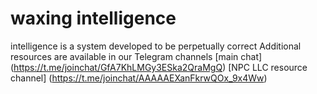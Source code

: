 # waxing intelligence

intelligence is a system developed to be perpetually correct
Additional resources are available in our Telegram channels
[main chat] (https://t.me/joinchat/GfA7KhLMGy3ESka2QraMgQ)
[NPC LLC resource channel] (https://t.me/joinchat/AAAAAEXanFkrwQOx_9x4Ww)

